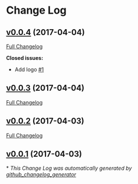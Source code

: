 # Change Log

## [v0.0.4](https://github.com/feathersjs/feathers-postmark/tree/v0.0.4) (2017-04-04)
[Full Changelog](https://github.com/feathersjs/feathers-postmark/compare/v0.0.3...v0.0.4)

**Closed issues:**

- Add logo [\#1](https://github.com/feathersjs/feathers-postmark/issues/1)

## [v0.0.3](https://github.com/feathersjs/feathers-postmark/tree/v0.0.3) (2017-04-04)
[Full Changelog](https://github.com/feathersjs/feathers-postmark/compare/v0.0.2...v0.0.3)

## [v0.0.2](https://github.com/feathersjs/feathers-postmark/tree/v0.0.2) (2017-04-03)
[Full Changelog](https://github.com/feathersjs/feathers-postmark/compare/v0.0.1...v0.0.2)

## [v0.0.1](https://github.com/feathersjs/feathers-postmark/tree/v0.0.1) (2017-04-03)


\* *This Change Log was automatically generated by [github_changelog_generator](https://github.com/skywinder/Github-Changelog-Generator)*